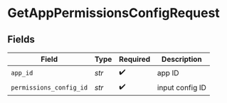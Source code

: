 # GetAppPermissionsConfigRequest


## Fields

| Field                   | Type                    | Required                | Description             |
| ----------------------- | ----------------------- | ----------------------- | ----------------------- |
| `app_id`                | *str*                   | :heavy_check_mark:      | app ID                  |
| `permissions_config_id` | *str*                   | :heavy_check_mark:      | input config ID         |